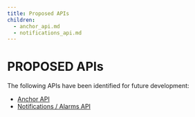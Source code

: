 ```yaml
---
title: Proposed APIs
children:
  - anchor_api.md
  - notifications_api.md
---
```


# PROPOSED APIs

The following APIs have been identified for future development:

- [Anchor API](anchor_api.md)
- [Notifications / Alarms API](notifications_api.md)

